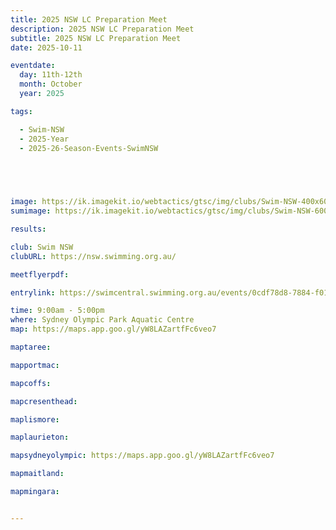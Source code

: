 ```yaml
---
title: 2025 NSW LC Preparation Meet 
description: 2025 NSW LC Preparation Meet 
subtitle: 2025 NSW LC Preparation Meet 
date: 2025-10-11

eventdate:
  day: 11th-12th
  month: October
  year: 2025

tags:

  - Swim-NSW
  - 2025-Year
  - 2025-26-Season-Events-SwimNSW



 

image: https://ik.imagekit.io/webtactics/gtsc/img/clubs/Swim-NSW-400x600.jpg
sumimage: https://ik.imagekit.io/webtactics/gtsc/img/clubs/Swim-NSW-600x400.jpg

results: 

club: Swim NSW
clubURL: https://nsw.swimming.org.au/

meetflyerpdf: 

entrylink: https://swimcentral.swimming.org.au/events/0cdf78d8-7884-f011-b4cc-7c1e5289e092/nominations

time: 9:00am - 5:00pm
where: Sydney Olympic Park Aquatic Centre
map: https://maps.app.goo.gl/yW8LAZartfFc6veo7

maptaree: 

mapportmac: 

mapcoffs:

mapcresenthead:

maplismore: 

maplaurieton: 

mapsydneyolympic: https://maps.app.goo.gl/yW8LAZartfFc6veo7

mapmaitland: 

mapmingara: 


---
```

